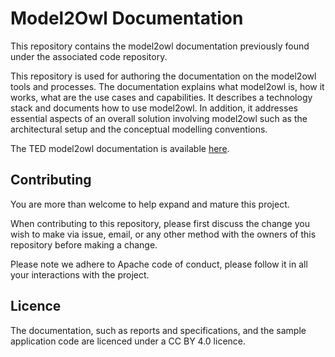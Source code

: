 # Model2Owl Documentation
This repository contains the model2owl documentation previously found under the associated code repository.

This repository is used for authoring the documentation on the model2owl tools and processes.
The documentation explains what model2owl is, how it works, what are the use cases and capabilities. It describes a technology stack and documents how to use model2owl. In addition, it addresses essential aspects of an overall solution involving model2owl such as the architectural setup and the conceptual modelling conventions.

The TED model2owl documentation is available [here](https://docs.ted.europa.eu/M2O/latest/index.html).


## Contributing
You are more than welcome to help expand and mature this project.

When contributing to this repository, please first discuss the change you wish to make via issue, email, or any other method with the owners of this repository before making a change.

Please note we adhere to Apache code of conduct, please follow it in all your interactions with the project.

## Licence
The documentation, such as reports and specifications, and the sample application code are licenced under a CC BY 4.0 licence.
